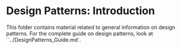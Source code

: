 # Design Patterns: Introduction

This folder contains material related to general information on design patterns.
For the complete guide on design patterns, look at ``../DesignPatterns_Guide.md`.
